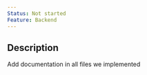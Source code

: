 ```yaml
---
Status: Not started
Feature: Backend
---
```

## Description
Add documentation in all files we implemented
